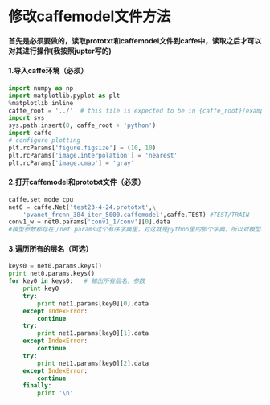 # 修改caffemodel文件方法
#### 首先是必须要做的，读取prototxt和caffemodel文件到caffe中，读取之后才可以对其进行操作(我按照jupter写的)
#### 1.导入caffe环境（必须）
```python
import numpy as np
import matplotlib.pyplot as plt
%matplotlib inline
caffe_root = '../'  # this file is expected to be in {caffe_root}/examples
import sys
sys.path.insert(0, caffe_root + 'python')
import caffe
# configure plotting
plt.rcParams['figure.figsize'] = (10, 10)
plt.rcParams['image.interpolation'] = 'nearest'
plt.rcParams['image.cmap'] = 'gray'
```
#### 2.打开caffemodel和prototxt文件（必须）
```python
caffe.set_mode_cpu
net0 = caffe.Net('test23-4-24.prototxt',\
    'pvanet_frcnn_384_iter_5000.caffemodel',caffe.TEST) #TEST/TRAIN
conv1_w = net0.params['conv1_1/conv'][0].data
#模型参数都存在了net.params这个有序字典里，对这就是python里的那个字典，所以对模型参数的操作和对python字典操作一样。['conv1_1/conv']是键名，[0]是权的维度
```
#### 3.遍历所有的层名（可选）
```python
keys0 = net0.params.keys()
print net0.params.keys()
for key0 in keys0:   # 输出所有层名，参数
    print key0
    try:
        print net1.params[key0][0].data
    except IndexError:
        continue
    try:
        print net1.params[key0][1].data
    except IndexError:
        continue
    try:
        print net1.params[key0][2].data
    except IndexError:
        continue
    finally:
        print '\n'
```
